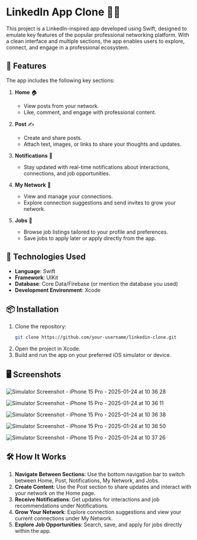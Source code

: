 # LinkedIn App Clone 📱💼  

This project is a LinkedIn-inspired app developed using Swift, designed to emulate key features of the popular professional networking platform. With a clean interface and multiple sections, the app enables users to explore, connect, and engage in a professional ecosystem.  

## 🌟 Features  

The app includes the following key sections:  

1. **Home** 🏠  
   - View posts from your network.  
   - Like, comment, and engage with professional content.  

2. **Post** ✍️  
   - Create and share posts.  
   - Attach text, images, or links to share your thoughts and updates.  

3. **Notifications** 🔔  
   - Stay updated with real-time notifications about interactions, connections, and job opportunities.  

4. **My Network** 🤝  
   - View and manage your connections.  
   - Explore connection suggestions and send invites to grow your network.  

5. **Jobs** 💼  
   - Browse job listings tailored to your profile and preferences.  
   - Save jobs to apply later or apply directly from the app.  

## 🚀 Technologies Used  

- **Language**: Swift  
- **Framework**: UIKit  
- **Database**: Core Data/Firebase (or mention the database you used)  
- **Development Environment**: Xcode  

## 📦 Installation  

1. Clone the repository:  
   ```bash  
   git clone https://github.com/your-username/linkedin-clone.git  
   ```  
2. Open the project in Xcode.  
3. Build and run the app on your preferred iOS simulator or device.  

## 🖥️ Screenshots  

![Simulator Screenshot - iPhone 15 Pro - 2025-01-24 at 10 36 28](https://github.com/user-attachments/assets/8ac2a35d-c7c6-4eff-9b22-cd575995d389)

![Simulator Screenshot - iPhone 15 Pro - 2025-01-24 at 10 36 11](https://github.com/user-attachments/assets/bb7f69cb-890c-44ed-b9d5-6ce42bbe99c1)

![Simulator Screenshot - iPhone 15 Pro - 2025-01-24 at 10 36 38](https://github.com/user-attachments/assets/5f4412e2-fec5-4042-b41d-a25a7e055aa2)

![Simulator Screenshot - iPhone 15 Pro - 2025-01-24 at 10 36 50](https://github.com/user-attachments/assets/f130bbb5-77a7-414d-9c3e-7ee061e0fab0)


![Simulator Screenshot - iPhone 15 Pro - 2025-01-24 at 10 37 26](https://github.com/user-attachments/assets/2e6f7cf5-d394-408f-aeab-47adb6a748a9)





## 🛠️ How It Works  

1. **Navigate Between Sections**: Use the bottom navigation bar to switch between Home, Post, Notifications, My Network, and Jobs.  
2. **Create Content**: Use the Post section to share updates and interact with your network on the Home page.  
3. **Receive Notifications**: Get updates for interactions and job recommendations under Notifications.  
4. **Grow Your Network**: Explore connection suggestions and view your current connections under My Network.  
5. **Explore Job Opportunities**: Search, save, and apply for jobs directly within the app.  

